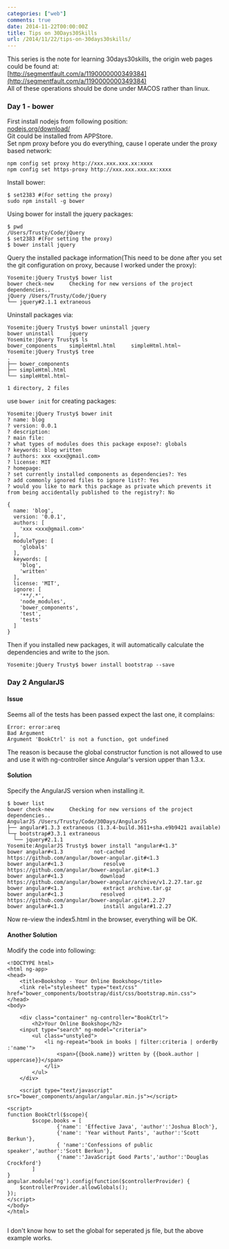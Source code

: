 ```yaml
---
categories: ["web"]
comments: true
date: 2014-11-22T00:00:00Z
title: Tips on 30Days30Skills
url: /2014/11/22/tips-on-30days30skills/
---
```


This series is the note for learning 30days30skills, the origin web pages could be found at:     
[http://segmentfault.com/a/1190000000349384](http://segmentfault.com/a/1190000000349384)    
All of these operations should be done under MACOS rather than linux.    

### Day 1 - bower
First install nodejs from following position:     
[nodejs.org/download/](nodejs.org/download/)    
Git could be installed from APPStore.    
Set npm proxy before you do everything, cause I operate under the proxy based network:    

```
npm config set proxy http://xxx.xxx.xxx.xx:xxxx
npm config set https-proxy http://xxx.xxx.xxx.xx:xxxx

```
Install bower:    

```
$ set2383 #(For setting the proxy)
sudo npm install -g bower

```
Using bower for install the jquery packages:    

```
$ pwd
/Users/Trusty/Code/jQuery
$ set2383 #(For setting the proxy)
$ bower install jquery

```
Query the installed package information(This need to be done after you set the git configuration on proxy, because I worked under the proxy):     

```
Yosemite:jQuery Trusty$ bower list
bower check-new     Checking for new versions of the project dependencies..
jQuery /Users/Trusty/Code/jQuery
└── jquery#2.1.1 extraneous

```
Uninstall packages via:    

```
Yosemite:jQuery Trusty$ bower uninstall jquery
bower uninstall     jquery
Yosemite:jQuery Trusty$ ls
bower_components	simpleHtml.html		simpleHtml.html~
Yosemite:jQuery Trusty$ tree
.
├── bower_components
├── simpleHtml.html
└── simpleHtml.html~

1 directory, 2 files

```
use `bower init` for creating packages:    

```
Yosemite:jQuery Trusty$ bower init
? name: blog
? version: 0.0.1
? description:
? main file:
? what types of modules does this package expose?: globals
? keywords: blog written
? authors: xxx <xxx@gmail.com>
? license: MIT
? homepage:
? set currently installed components as dependencies?: Yes
? add commonly ignored files to ignore list?: Yes
? would you like to mark this package as private which prevents it from being accidentally published to the registry?: No

{
  name: 'blog',
  version: '0.0.1',
  authors: [
    'xxx <xxx@gmail.com>'
  ],
  moduleType: [
    'globals'
  ],
  keywords: [
    'blog',
    'written'
  ],
  license: 'MIT',
  ignore: [
    '**/.*',
    'node_modules',
    'bower_components',
    'test',
    'tests'
  ]
}

```
Then if you installed new packages, it will automatically calculate the dependencies and write to the json.

```
Yosemite:jQuery Trusty$ bower install bootstrap --save

```
### Day 2 AngularJS
#### Issue
Seems all of the tests has been passed expect the last one, it complains:    

```
Error: error:areq
Bad Argument
Argument 'BookCtrl' is not a function, got undefined

```
The reason is because the global constructor function is not allowed to use and use it with ng-controller since Angular's version upper than 1.3.x.     
#### Solution
Specify the AngularJS version when installing it.    

```
$ bower list
bower check-new     Checking for new versions of the project dependencies..
AngularJS /Users/Trusty/Code/30Days/AngularJS
├── angular#1.3.3 extraneous (1.3.4-build.3611+sha.e9b9421 available)
└─┬ bootstrap#3.3.1 extraneous
  └── jquery#2.1.1
Yosemite:AngularJS Trusty$ bower install "angular#<1.3"
bower angular#<1.3          not-cached https://github.com/angular/bower-angular.git#<1.3
bower angular#<1.3             resolve https://github.com/angular/bower-angular.git#<1.3
bower angular#<1.3            download https://github.com/angular/bower-angular/archive/v1.2.27.tar.gz
bower angular#<1.3             extract archive.tar.gz
bower angular#<1.3            resolved https://github.com/angular/bower-angular.git#1.2.27
bower angular#<1.3             install angular#1.2.27

```
Now re-view the index5.html in the browser, everything will be OK.    
#### Another Solution
Modify the code into following:    

```
<!DOCTYPE html>
<html ng-app>
<head>
    <title>Bookshop - Your Online Bookshop</title>
    <link rel="stylesheet" type="text/css" href="bower_components/bootstrap/dist/css/bootstrap.min.css">
</head>
<body>

	<div class="container" ng-controller="BookCtrl">
        <h2>Your Online Bookshop</h2>
	<input type="search" ng-model="criteria">
        <ul class="unstyled">
            <li ng-repeat="book in books | filter:criteria | orderBy :'name'">
                <span>{{book.name}} written by {{book.author | uppercase}}</span>
            </li>
        </ul>
    </div>

    <script type="text/javascript" src="bower_components/angular/angular.min.js"></script>

<script>
function BookCtrl($scope){
        $scope.books = [
                {'name': 'Effective Java', 'author':'Joshua Bloch'},
                {'name': 'Year without Pants', 'author':'Scott Berkun'},
                { 'name':'Confessions of public speaker','author':'Scott Berkun'},
                {'name':'JavaScript Good Parts','author':'Douglas Crockford'}
        ]
}
angular.module('ng').config(function($controllerProvider) {
	$controllerProvider.allowGlobals();
});
</script>
</body>
</html>


```
I don't know how to set the global for seperated js file, but the above example works.   
